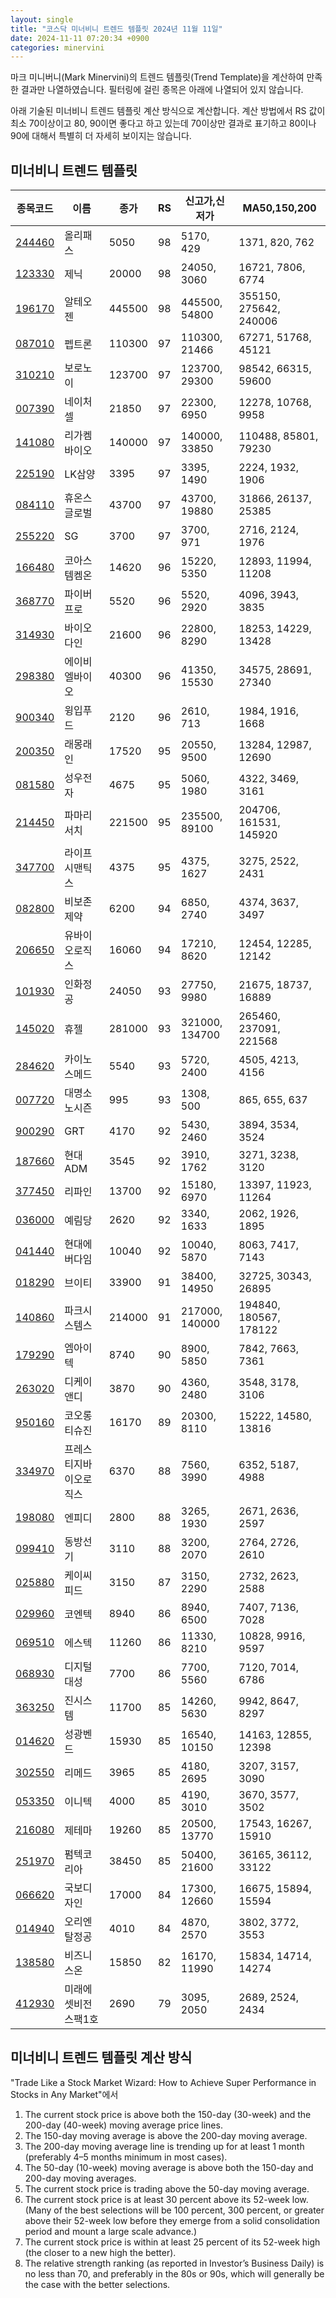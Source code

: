 ```yaml
---
layout: single
title: "코스닥 미너비니 트렌드 템플릿 2024년 11월 11일"
date: 2024-11-11 07:20:34 +0900
categories: minervini
---
```

마크 미니버니(Mark Minervini)의 트렌드 템플릿(Trend Template)을 계산하여 만족한 결과만 나열하였습니다. 필터링에 걸린 종목은 아래에 나열되어 있지 않습니다.

아래 기술된 미너비니 트렌드 템플릿 계산 방식으로 계산합니다. 계산 방법에서 RS 값이 최소 70이상이고 80, 90이면 좋다고 하고 있는데 70이상만 결과로 표기하고 80이나 90에 대해서 특별히 더 자세히 보이지는 않습니다.

## 미너비니 트렌드 템플릿

|종목코드|이름|종가|RS|신고가,신저가|MA50,150,200|
|------|---|---|--|---------|------------|
|[244460](https://finance.daum.net/quotes/A244460)|올리패스|5050|98|5170, 429|1371, 820, 762|
|[123330](https://finance.daum.net/quotes/A123330)|제닉|20000|98|24050, 3060|16721, 7806, 6774|
|[196170](https://finance.daum.net/quotes/A196170)|알테오젠|445500|98|445500, 54800|355150, 275642, 240006|
|[087010](https://finance.daum.net/quotes/A087010)|펩트론|110300|97|110300, 21466|67271, 51768, 45121|
|[310210](https://finance.daum.net/quotes/A310210)|보로노이|123700|97|123700, 29300|98542, 66315, 59600|
|[007390](https://finance.daum.net/quotes/A007390)|네이처셀|21850|97|22300, 6950|12278, 10768, 9958|
|[141080](https://finance.daum.net/quotes/A141080)|리가켐바이오|140000|97|140000, 33850|110488, 85801, 79230|
|[225190](https://finance.daum.net/quotes/A225190)|LK삼양|3395|97|3395, 1490|2224, 1932, 1906|
|[084110](https://finance.daum.net/quotes/A084110)|휴온스글로벌|43700|97|43700, 19880|31866, 26137, 25385|
|[255220](https://finance.daum.net/quotes/A255220)|SG|3700|97|3700, 971|2716, 2124, 1976|
|[166480](https://finance.daum.net/quotes/A166480)|코아스템켐온|14620|96|15220, 5350|12893, 11994, 11208|
|[368770](https://finance.daum.net/quotes/A368770)|파이버프로|5520|96|5520, 2920|4096, 3943, 3835|
|[314930](https://finance.daum.net/quotes/A314930)|바이오다인|21600|96|22800, 8290|18253, 14229, 13428|
|[298380](https://finance.daum.net/quotes/A298380)|에이비엘바이오|40300|96|41350, 15530|34575, 28691, 27340|
|[900340](https://finance.daum.net/quotes/A900340)|윙입푸드|2120|96|2610, 713|1984, 1916, 1668|
|[200350](https://finance.daum.net/quotes/A200350)|래몽래인|17520|95|20550, 9500|13284, 12987, 12690|
|[081580](https://finance.daum.net/quotes/A081580)|성우전자|4675|95|5060, 1980|4322, 3469, 3161|
|[214450](https://finance.daum.net/quotes/A214450)|파마리서치|221500|95|235500, 89100|204706, 161531, 145920|
|[347700](https://finance.daum.net/quotes/A347700)|라이프시맨틱스|4375|95|4375, 1627|3275, 2522, 2431|
|[082800](https://finance.daum.net/quotes/A082800)|비보존 제약|6200|94|6850, 2740|4374, 3637, 3497|
|[206650](https://finance.daum.net/quotes/A206650)|유바이오로직스|16060|94|17210, 8620|12454, 12285, 12142|
|[101930](https://finance.daum.net/quotes/A101930)|인화정공|24050|93|27750, 9980|21675, 18737, 16889|
|[145020](https://finance.daum.net/quotes/A145020)|휴젤|281000|93|321000, 134700|265460, 237091, 221568|
|[284620](https://finance.daum.net/quotes/A284620)|카이노스메드|5540|93|5720, 2400|4505, 4213, 4156|
|[007720](https://finance.daum.net/quotes/A007720)|대명소노시즌|995|93|1308, 500|865, 655, 637|
|[900290](https://finance.daum.net/quotes/A900290)|GRT|4170|92|5430, 2460|3894, 3534, 3524|
|[187660](https://finance.daum.net/quotes/A187660)|현대ADM|3545|92|3910, 1762|3271, 3238, 3120|
|[377450](https://finance.daum.net/quotes/A377450)|리파인|13700|92|15180, 6970|13397, 11923, 11264|
|[036000](https://finance.daum.net/quotes/A036000)|예림당|2620|92|3340, 1633|2062, 1926, 1895|
|[041440](https://finance.daum.net/quotes/A041440)|현대에버다임|10040|92|10040, 5870|8063, 7417, 7143|
|[018290](https://finance.daum.net/quotes/A018290)|브이티|33900|91|38400, 14950|32725, 30343, 26895|
|[140860](https://finance.daum.net/quotes/A140860)|파크시스템스|214000|91|217000, 140000|194840, 180567, 178122|
|[179290](https://finance.daum.net/quotes/A179290)|엠아이텍|8740|90|8900, 5850|7842, 7663, 7361|
|[263020](https://finance.daum.net/quotes/A263020)|디케이앤디|3870|90|4360, 2480|3548, 3178, 3106|
|[950160](https://finance.daum.net/quotes/A950160)|코오롱티슈진|16170|89|20300, 8110|15222, 14580, 13816|
|[334970](https://finance.daum.net/quotes/A334970)|프레스티지바이오로직스|6370|88|7560, 3990|6352, 5187, 4988|
|[198080](https://finance.daum.net/quotes/A198080)|엔피디|2800|88|3265, 1930|2671, 2636, 2597|
|[099410](https://finance.daum.net/quotes/A099410)|동방선기|3110|88|3200, 2070|2764, 2726, 2610|
|[025880](https://finance.daum.net/quotes/A025880)|케이씨피드|3150|87|3150, 2290|2732, 2623, 2588|
|[029960](https://finance.daum.net/quotes/A029960)|코엔텍|8940|86|8940, 6500|7407, 7136, 7028|
|[069510](https://finance.daum.net/quotes/A069510)|에스텍|11260|86|11330, 8210|10828, 9916, 9597|
|[068930](https://finance.daum.net/quotes/A068930)|디지털대성|7700|86|7700, 5560|7120, 7014, 6786|
|[363250](https://finance.daum.net/quotes/A363250)|진시스템|11700|85|14260, 5630|9942, 8647, 8297|
|[014620](https://finance.daum.net/quotes/A014620)|성광벤드|15930|85|16540, 10150|14163, 12855, 12398|
|[302550](https://finance.daum.net/quotes/A302550)|리메드|3965|85|4180, 2695|3207, 3157, 3090|
|[053350](https://finance.daum.net/quotes/A053350)|이니텍|4000|85|4190, 3010|3670, 3577, 3502|
|[216080](https://finance.daum.net/quotes/A216080)|제테마|19260|85|20500, 13770|17543, 16267, 15910|
|[251970](https://finance.daum.net/quotes/A251970)|펌텍코리아|38450|85|50400, 21600|36165, 36112, 33122|
|[066620](https://finance.daum.net/quotes/A066620)|국보디자인|17000|84|17300, 12660|16675, 15894, 15594|
|[014940](https://finance.daum.net/quotes/A014940)|오리엔탈정공|4010|84|4870, 2570|3802, 3772, 3553|
|[138580](https://finance.daum.net/quotes/A138580)|비즈니스온|15850|82|16170, 11990|15834, 14714, 14274|
|[412930](https://finance.daum.net/quotes/A412930)|미래에셋비전스팩1호|2690|79|3095, 2050|2689, 2524, 2434|

## 미너비니 트렌드 템플릿 계산 방식

"Trade Like a Stock Market Wizard: How to Achieve Super Performance in Stocks in Any Market"에서

 1. The current stock price is above both the 150-day (30-week) and the 200-day (40-week) moving average price lines.
 1. The 150-day moving average is above the 200-day moving average.
 1. The 200-day moving average line is trending up for at least 1 month (preferably 4–5 months minimum in most cases).
 1. The 50-day (10-week) moving average is above both the 150-day and 200-day moving averages.
 1. The current stock price is trading above the 50-day moving average.
 1. The current stock price is at least 30 percent above its 52-week low. (Many of the best selections will be 100 percent, 300 percent, or greater above their 52-week low before they emerge from a solid consolidation period and mount a large scale advance.)
 1. The current stock price is within at least 25 percent of its 52-week high (the closer to a new high the better).
 1. The relative strength ranking (as reported in Investor’s Business Daily) is no less than 70, and preferably in the 80s or 90s, which will generally be the case with the better selections.
